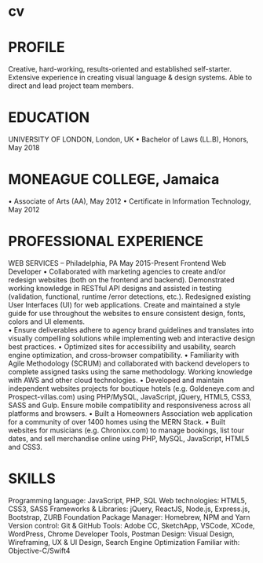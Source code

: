 # cv

# PROFILE
Creative, hard-working, results-oriented and established self-starter. Extensive experience in creating visual language & design systems. Able to direct and lead project team members.

# EDUCATION
UNIVERSITY OF LONDON, London, UK
•	Bachelor of Laws (LL.B), Honors, May 2018

# MONEAGUE COLLEGE, Jamaica
•	Associate of Arts (AA), May 2012
•	Certificate in Information Technology, May 2012

# PROFESSIONAL EXPERIENCE
WEB SERVICES – Philadelphia, PA    	May 2015-Present
Frontend Web Developer
•	Collaborated with marketing agencies to create and/or redesign websites (both on the frontend and backend).  Demonstrated working knowledge in RESTful API designs and assisted in testing (validation, functional, runtime /error detections, etc.).  Redesigned existing User Interfaces (UI) for web applications. Create and maintained a style guide for use throughout the websites to ensure consistent design, fonts, colors and UI elements.  
•	Ensure deliverables adhere to agency brand guidelines and translates into visually compelling solutions while implementing web and interactive design best practices.
•	Optimized sites for accessibility and usability, search engine optimization, and cross-browser compatibility.
•	Familiarity with Agile Methodology (SCRUM) and collaborated with backend developers to complete assigned tasks using the same methodology.  Working knowledge with AWS and other cloud technologies.
•	Developed and maintain independent websites projects for boutique hotels (e.g. Goldeneye.com and Prospect-villas.com) using PHP/MySQL, JavaScript, jQuery, HTML5, CSS3, SASS and Gulp. Ensure mobile compatibility and responsiveness across all platforms and browsers.
•	Built a Homeowners Association web application for a community of over 1400 homes using the MERN Stack.
•	Built websites for musicians (e.g. Chronixx.com) to manage bookings, list tour dates, and sell merchandise online using PHP, MySQL, JavaScript, HTML5 and CSS3.


# SKILLS
Programming language: JavaScript, PHP, SQL
Web technologies: HTML5, CSS3, SASS
Frameworks & Libraries: jQuery, ReactJS, Node.js, Express.js, Bootstrap, ZURB Foundation
Package Manager: Homebrew, NPM and Yarn
Version control: Git & GitHub
Tools: Adobe CC, SketchApp, VSCode, XCode, WordPress, Chrome Developer Tools, Postman
Design: Visual Design, Wireframing, UX & UI Design, Search Engine Optimization
Familiar with: Objective-C/Swift4
